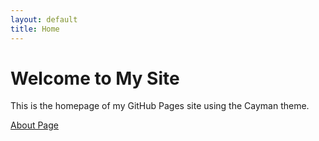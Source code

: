 ```yaml
---
layout: default
title: Home
---
```


# Welcome to My Site

This is the homepage of my GitHub Pages site using the Cayman theme.

[About Page](/about)
